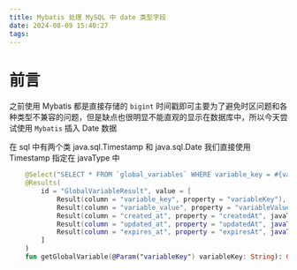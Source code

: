 ```yaml
---
title: Mybatis 处理 MySQL 中 date 类型字段
date: 2024-08-09 15:40:27
tags:
---
```




# 前言

之前使用 Mybatis 都是直接存储的 `bigint` 时间戳即可主要为了避免时区问题和各种类型不兼容的问题，但是缺点也很明显不能直观的显示在数据库中，所以今天尝试使用 `Mybatis` 插入 Date 数据


在 sql 中有两个类 java.sql.Timestamp 和 java.sql.Date 我们直接使用 Timestamp 指定在 javaType 中

```kotlin
    @Select("SELECT * FROM `global_variables` WHERE variable_key = #{variableKey}")
    @Results(
        id = "GlobalVariableResult", value = [
            Result(column = "variable_key", property = "variableKey"),
            Result(column = "variable_value", property = "variableValue"),
            Result(column = "created_at", property = "createdAt", javaType = Timestamp::class),
            Result(column = "updated_at", property = "updatedAt", javaType = Timestamp::class),
            Result(column = "expires_at", property = "expiresAt", javaType = Timestamp::class)
        ]
    )
    fun getGlobalVariable(@Param("variableKey") variableKey: String): GlobalVariable?
```